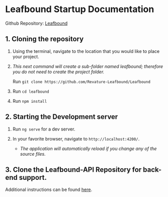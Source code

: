 # Leafbound Startup Documentation

Github Repository: [Leafbound](https://github.com/Revature-Leafbound/Leafbound)

## 1. Cloning the repository

1. Using the terminal, navigate to the location that you would like to place your project.

2. _This next command will create a sub-folder named leafbound; therefore you do not need to create the project folder._

   Run `git clone https://github.com/Revature-Leafbound/Leafbound`

3. Run `cd leafbound`

4. Run `npm install`

## 2. Starting the Development server

1. Run `ng serve` for a dev server.

2. In your favorite browser, navigate to `http://localhost:4200/`.

   - _The application will automatically reload if you change any of the source files._

## 3. Clone the Leafbound-API Repository for back-end support.

Additional instructions can be found [here](https://github.com/Revature-Leafbound/Leafbound-API/blob/main/STARTUP.md).
